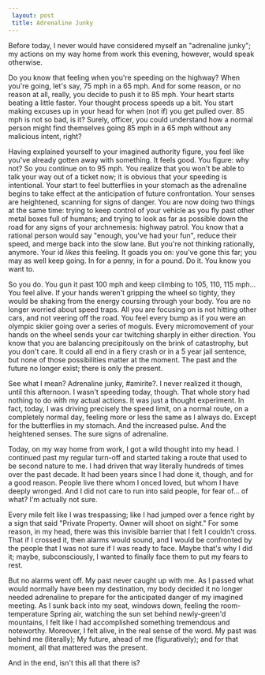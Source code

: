 ```yaml
---
 layout: post
 title: Adrenaline Junky
---
```


Before today, I never would have
considered myself an "adrenaline junky"; my actions on my way home
from work this evening, however, would speak otherwise.

Do you know that feeling when you're speeding on the highway?
When you're going, let's say, 75 mph in a 65 mph. And for some reason,
or no reason at all, really, you decide to push it to 85
mph. Your heart starts beating a little faster. Your thought process
speeds up a bit. You
start making excuses up in your head for when (not if) you get pulled
over. 85 mph is not so bad, is it? Surely, officer, you could understand
how a normal person might find themselves going 85 mph in
a 65 mph without any malicious intent, right?

Having explained yourself to your imagined authority figure, you feel like you've already gotten away with something. It feels good. You
figure: why not? So you continue on to 95 mph. You realize that you won't be able to
talk your way out of a ticket now; it is obvious that your speeding is
intentional. Your start to feel butterflies in
your stomach as the adrenaline begins to take effect at the anticipation
of future confrontation. Your senses are heightened, scanning for signs
of danger. You are now doing two things at the same
time: trying to keep control of your vehicle as you fly past other metal
boxes full of humans; and
trying to look as far as possible down the road for any signs of your
archnemesis: highway patrol. You
know that a rational person would say "enough, you've had your fun", reduce their speed, and merge
back into the slow lane. But you're not thinking rationally, anymore.
Your id *likes* this feeling. It goads you on: you've gone this far; you
may as well keep going. In for a penny, in for a pound. Do it. You know
you want to.

So you do. You gun it past 100 mph and keep climbing to 105, 110, 115 mph... You feel alive. If your hands weren't gripping
the wheel so tighty, they would be shaking from the energy coursing
through your body. You are no longer worried about speed traps. All you
are focusing on is not hitting other cars, and not veering off the road.
You feel every bump as if you were an olympic skiier going over a series
of moguls. Every
micromovement of your hands on the wheel sends your car twitching sharply in either
direction. You know that you are balancing precipitously on the brink of catastrophy, but you don't care. It
could all end in a fiery crash or in a 5 year jail sentence, but none of
those possibilities matter at the moment. The past and the future no
longer exist; there is only the present.

See what I mean? Adrenaline junky, #amirite?. I never realized it though, until
this afternoon. I wasn't speeding today, though. That whole story had
nothing to do with my actual actions. It was just a thought experiment.
In fact, today, I was driving precisely the
speed limit, on a normal route, on a completely normal day, feeling more
or less the same as I always do. Except for the butterflies in my
stomach. And the increased pulse. And the heightened senses. The sure
signs of adrenaline.

Today, on my way home from work, I got a wild thought into my head. I
continued past my regular turn-off and started taking a route that used to be second
nature to me. I had driven that way literally hundreds of times over the
past decade. It had been years since I had done it, though, and for a good
reason. People live there whom I onced loved, but whom I have deeply wronged. And I did not care to
run into said people, for fear of... of what? I'm actually not sure.

Every mile felt like I was trespassing; like I had jumped over a fence
right by a sign that said "Private Property. Owner will shoot on sight."
For some reason, in my head, there was this invisible barrier that I
felt I couldn't cross. That if I crossed it, then alarms would sound, and I
would be confronted by the people that I was not sure if
I was ready to face. Maybe that's why I did it; maybe, subconsciously, I
wanted to finally face them to put my fears to rest.

But no alarms went off. My past never caught up with me. As I passed what would normally
have been my destination, my body decided it no
longer needed adrenaline to prepare for the anticipated danger of
my imagined meeting. As I sunk back into my seat, windows down,
feeling the room-temperature Spring air, watching the sun set behind
newly-green'd mountains, I felt like I had accomplished something tremendous and
noteworthy. Moreover, I felt alive, in the real sense of the word. My past was behind me (literally);
My future, ahead of me (figuratively); and for that moment, all that
mattered was the present.

And in the end, isn't this all that there is?

